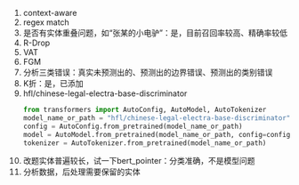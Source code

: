 1. context-aware
2. regex match
3. 是否有实体重叠问题，如“张某的小电驴”：是，目前召回率较高、精确率较低
4. R-Drop
5. VAT
6. FGM
7. 分析三类错误：真实未预测出的、预测出的边界错误、预测出的类别错误
8. K折：是，已添加
9. hfl/chinese-legal-electra-base-discriminator
    ``` py
    from transformers import AutoConfig, AutoModel, AutoTokenizer
    model_name_or_path = "hfl/chinese-legal-electra-base-discriminator"
    config = AutoConfig.from_pretrained(model_name_or_path)
    model = AutoModel.from_pretrained(model_name_or_path, config=config)
    tokenizer = AutoTokenizer.from_pretrained(model_name_or_path)
    ```
10. 改题实体普遍较长，试一下bert_pointer：分类准确，不是模型问题
11. 分析数据，后处理需要保留的实体